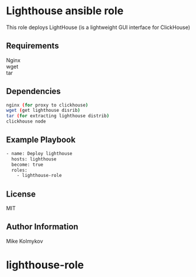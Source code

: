 Lighthouse ansible role
=========

This role deploys LightHouse (is a lightweight GUI interface for ClickHouse)

Requirements
------------

Nginx  
wget  
tar  


Dependencies
------------
```bash
nginx (for proxy to clickhouse)
wget (get lighthouse disrib)
tar (for extracting lighthouse distrib)
clickhouse node
```

Example Playbook
----------------
```bash
- name: Deploy lighthouse
  hosts: lighthouse
  become: true
  roles:
    - lighthouse-role
```
License
-------

MIT

Author Information
------------------

Mike Kolmykov
# lighthouse-role
